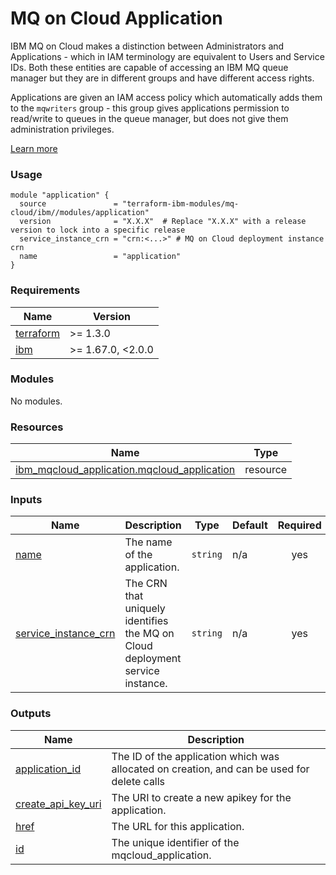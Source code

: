 # MQ on Cloud Application

IBM MQ on Cloud makes a distinction between Administrators and Applications - which in IAM terminology are equivalent to Users and Service IDs. Both these entities are capable of accessing an IBM MQ queue manager but they are in different groups and have different access rights.

Applications are given an IAM access policy which automatically adds them to the `mqwriters` group - this group gives applications permission to read/write to queues in the queue manager, but does not give them administration privileges.

[Learn more](https://cloud.ibm.com/docs/mqcloud?topic=mqcloud-users_and_apps)

### Usage

```hcl
module "application" {
  source               = "terraform-ibm-modules/mq-cloud/ibm//modules/application"
  version              = "X.X.X"  # Replace "X.X.X" with a release version to lock into a specific release
  service_instance_crn = "crn:<...>" # MQ on Cloud deployment instance crn
  name                 = "application"
}
```

<!-- The following content is automatically populated by the pre-commit hook -->
<!-- BEGINNING OF PRE-COMMIT-TERRAFORM DOCS HOOK -->
### Requirements

| Name | Version |
|------|---------|
| <a name="requirement_terraform"></a> [terraform](#requirement\_terraform) | >= 1.3.0 |
| <a name="requirement_ibm"></a> [ibm](#requirement\_ibm) | >= 1.67.0, <2.0.0 |

### Modules

No modules.

### Resources

| Name | Type |
|------|------|
| [ibm_mqcloud_application.mqcloud_application](https://registry.terraform.io/providers/ibm-cloud/ibm/latest/docs/resources/mqcloud_application) | resource |

### Inputs

| Name | Description | Type | Default | Required |
|------|-------------|------|---------|:--------:|
| <a name="input_name"></a> [name](#input\_name) | The name of the application. | `string` | n/a | yes |
| <a name="input_service_instance_crn"></a> [service\_instance\_crn](#input\_service\_instance\_crn) | The CRN that uniquely identifies the MQ on Cloud deployment service instance. | `string` | n/a | yes |

### Outputs

| Name | Description |
|------|-------------|
| <a name="output_application_id"></a> [application\_id](#output\_application\_id) | The ID of the application which was allocated on creation, and can be used for delete calls |
| <a name="output_create_api_key_uri"></a> [create\_api\_key\_uri](#output\_create\_api\_key\_uri) | The URI to create a new apikey for the application. |
| <a name="output_href"></a> [href](#output\_href) | The URL for this application. |
| <a name="output_id"></a> [id](#output\_id) | The unique identifier of the mqcloud\_application. |
<!-- END OF PRE-COMMIT-TERRAFORM DOCS HOOK -->
